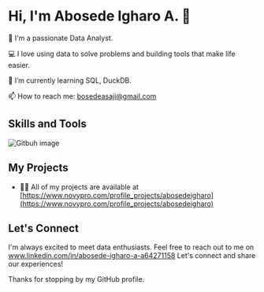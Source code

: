 # Hi, I'm Abosede Igharo A. 👋

🙂 I'm a passionate Data Analyst. 

💻 I love using data to solve problems and building tools that make life easier.

🌱 I’m currently learning SQL, DuckDB.

📫 How to reach me: bosedeasaji@gmail.com

## Skills and Tools
![Gitbuh image](https://github.com/Boseh-coder/Welcome-/assets/93943729/9bb87cb7-a9b1-4694-bd8b-c6632418e750)

## My Projects

- 👨‍💻 All of my projects are available at [https://www.novypro.com/profile_projects/abosedeigharo](https://www.novypro.com/profile_projects/abosedeigharo)


## Let's Connect

I'm always excited to meet data enthusiasts. Feel free to reach out to me on www.linkedin.com/in/abosede-igharo-a-a64271158 
Let's connect and share our experiences!

Thanks for stopping by my GitHub profile. 

